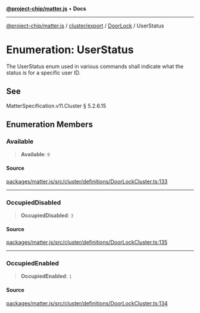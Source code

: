 [**@project-chip/matter.js**](../../../../../README.md) • **Docs**

***

[@project-chip/matter.js](../../../../../modules.md) / [cluster/export](../../../README.md) / [DoorLock](../README.md) / UserStatus

# Enumeration: UserStatus

The UserStatus enum used in various commands shall indicate what the status is for a specific user ID.

## See

MatterSpecification.v11.Cluster § 5.2.6.15

## Enumeration Members

### Available

> **Available**: `0`

#### Source

[packages/matter.js/src/cluster/definitions/DoorLockCluster.ts:133](https://github.com/project-chip/matter.js/blob/7a8cbb56b87d4ccf34bec5a9a95ab40a1711324f/packages/matter.js/src/cluster/definitions/DoorLockCluster.ts#L133)

***

### OccupiedDisabled

> **OccupiedDisabled**: `3`

#### Source

[packages/matter.js/src/cluster/definitions/DoorLockCluster.ts:135](https://github.com/project-chip/matter.js/blob/7a8cbb56b87d4ccf34bec5a9a95ab40a1711324f/packages/matter.js/src/cluster/definitions/DoorLockCluster.ts#L135)

***

### OccupiedEnabled

> **OccupiedEnabled**: `1`

#### Source

[packages/matter.js/src/cluster/definitions/DoorLockCluster.ts:134](https://github.com/project-chip/matter.js/blob/7a8cbb56b87d4ccf34bec5a9a95ab40a1711324f/packages/matter.js/src/cluster/definitions/DoorLockCluster.ts#L134)

